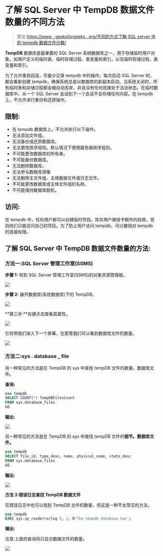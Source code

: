 # 了解 SQL Server 中 TempDB 数据文件数量的不同方法

> 原文:[https://www . geeksforgeeks . org/不同的方式了解 SQL server 中的 tempdb 数据文件计数/](https://www.geeksforgeeks.org/different-ways-to-know-count-of-tempdb-data-files-in-sql-server/)

**TempDB** 数据库是最重要的 SQL Server 系统数据库之一，用于存储临时用户对象，如用户定义的临时表、临时存储过程、表变量和索引，以及临时存储过程、表变量和索引。

为了允许事务回滚，尽量少记录 tempdb 中的操作。每次启动 SQL Server 时，都会重新创建 tempdb，确保系统总是以数据库的新副本启动。当系统关闭时，所有临时表和存储过程都会被自动丢弃，并且没有任何连接处于活动状态。在临时数据库中，从一个 SQL Server 会话到下一个会话不会存储任何内容。在 tempdb 上，不允许进行备份和还原操作。

## **限制:**

*   在 tempdb 数据库上，不允许执行以下操作。
*   无法添加文件组。
*   无法备份或还原数据库。
*   无法更改排序规则。默认情况下使用服务器排序规则。
*   不可能更改数据库的所有者。
*   不可能备份数据库。
*   无法删除数据库。
*   无法参与数据库镜像
*   无法删除主文件组、主体数据文件或日志文件。
*   不可能更改数据库或主体文件组的名称。
*   不可能保持数据库脱机。

## **访问:**

在 tempdb 中，任何用户都可以创建临时项目。除非用户被授予额外的权限，否则他们只能访问自己的项目。为了防止用户访问 tempdb，可以撤销对 tempdb 的连接权限。

## **了解 SQL Server 中 TempDB 数据文件数量的方法:**

### **方法一:SQL Server 管理工作室(SSMS)**

**步骤 1:** 转到 SQL Server 管理工作室(SSMS)的对象资源管理器。

![](img/f5d99643c7c5b35652896b919cb9cc26.png)

**步骤 2:** 展开数据库(系统数据库)下的 TempDB。

![](img/ddd31e5323ee399adaeb1ccbf8ee25f4.png)

**第三步:**右键点击查看其属性。

![](img/aeb0a3486894e101c8d1a624f5b7b6fe.png)

它将带我们进入下一个屏幕，在那里我们可以看到数据库文件的数量。

![](img/4df81c945200113ce9bb433964538a91.png)

### **方法二:sys . database _ file**

另一种常见的方法是在 TempDB 的 sys 中查找 tempDB 文件的数量。数据库文件。

**查询:**

```sql
use tempdb
SELECT COUNT(*) TempDBFilesCount
FROM sys.database_files
GO
```

**输出:**

![](img/5a73bee1835ba5571ed5185cbe3f8df1.png)

另一种常见的方法是在 TempDB 的 sys 中查找 tempDB 文件的**细节。数据库文件。**

```sql
use tempdb
SELECT file_id, type_desc, name, physical_name, state_desc
FROM sys.database_files
GO
```

**输出:**

![](img/f0acbb341992848bfac31550bab9be53.png)

**方法 3:错误日志查找 TempDB 数据文件**

在错误日志中也可以找到 TempDB 文件的数量，但这是一种不太常见的方法。

```sql
use tempdb
EXEC sys.xp_readerrorlog 0, 1, N'The tempdb database has';
```

**输出:**

注意:上面的查询将只显示数据文件的数量。

![](img/3ce96a1b2354fc745ef32831818c8514.png)